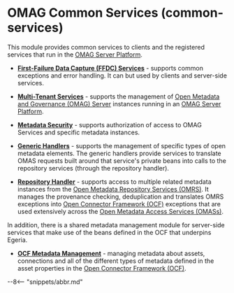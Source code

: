 <!-- SPDX-License-Identifier: CC-BY-4.0 -->
<!-- Copyright Contributors to the ODPi Egeria project. -->

# OMAG Common Services (common-services)

This module provides common services to clients and the registered services that run in the [OMAG Server Platform](./concepts/omag-server-platform).

* **[First-Failure Data Capture (FFDC) Services](./services/ffdc-services)** - supports common exceptions and error handling.  It can but used by clients and server-side services.

* **[Multi-Tenant Services](./services/multi-tenant)** - supports the management of [Open Metadata and Governance (OMAG) Server](./concepts/omag-server) instances running in an [OMAG Server Platform](./concepts/omag-server-platform).

* **[Metadata Security](./services/metadata-security-services)** - supports authorization of access to OMAG Services and specific metadata instances.

* **[Generic Handlers](./services/generic-handlers)** - supports the management of specific types of open metadata elements.  The generic handlers provide services to translate OMAS requests built around that service's private beans into calls to the repository services (through the repository handler).

* **[Repository Handler](./services/repository-handler)** - supports access to multiple related metadata instances from the
[Open Metadata Repository Services (OMRS)](./services/omrs/overview). It manages the provenance checking, deduplication and translates OMRS exceptions into [Open Connector Framework (OCF)](./frameworks/ocf/overview) exceptions that are
used extensively across the [Open Metadata Access Services (OMASs)](./services/omas).

In addition, there is a shared metadata management module for
server-side services that make use of the beans defined in the OCF that underpins Egeria.

* **[OCF Metadata Management](./services/ocf-metadata-management)** - managing metadata about assets, connections and all of the different types of metadata defined in the asset properties in the [Open Connector Framework (OCF)](./frameworks/ocf/overview).

--8<-- "snippets/abbr.md"